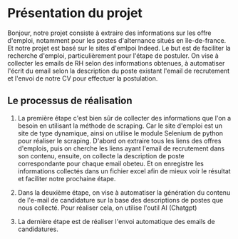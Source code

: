# Présentation du projet
Bonjour, notre projet consiste à extraire des informations sur les offre d'emploi, notamment pour les postes d'alternance situés en île-de-france. Et notre projet est basé sur le sites d'emlpoi Indeed. Le but est de faciliter la recherche d'emploi, particulièrement pour l'étape de postuler. On vise à collecter les emails de RH selon des informations obtenues, à automatiser l'écrit du email selon la description du poste existant l'email de recrutement et l'envoi de notre CV pour effectuer la postulation.

## Le processus de réalisation
1. La première étape c'est bien sûr de collecter des informations que l'on a besoin en utilisant la méthode de scraping. Car le site d'emploi est un site de type dynamique, ainsi on utilise le module Selenium de python pour réaliser le scraping. D'abord on extraire tous les liens des offres d'emplois, puis on cherche les liens ayant l'email de recrutement dans son contenu, ensuite, on collecte la description de poste correspondante pour chaque email obeteu. Et on enregistre les informations collectés dans un fichier excel afin de mieux voir le résultat et faciliter notre prochaine étape.

2. Dans la deuxième étape, on vise à automatiser la génération du contenu de l'e-mail de candidature sur la base des descriptions de postes que nous collecté. Pour réaliser cela, on utilise l'outil AI (Chatgpt)

3. La dernière étape est de réaliser l'envoi automatique des emails de candidatures.
 

